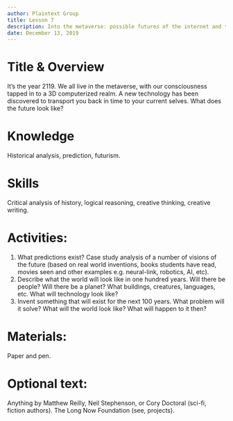 ```yaml
---
author: Plaintext Group
title: Lesson 7
description: Into the metaverse: possible futures of the internet and technology in society.
date: December 13, 2019
---
```


# Title & Overview
It’s the year 2119. We all live in the metaverse, with our consciousness tapped in to a 3D computerized realm. A new technology has been discovered to transport you back in time to your current selves. What does the future look like?

# Knowledge
Historical analysis, prediction, futurism.

# Skills
Critical analysis of history, logical reasoning, creative thinking, creative writing.

# Activities:
1. What predictions exist? Case study analysis of a number of visions of the future (based on real world inventions, books students have read, movies seen and other examples e.g. neural-link, robotics, AI, etc).
2. Describe what the world will look like in one hundred years.  Will there be people? Will there be a planet? What buildings, creatures, languages, etc. What will technology look like?
3. Invent something that will exist for the next 100 years. What problem will it solve? What will the world look like? What will happen to it then?

# Materials:
Paper and pen.

# Optional text:
Anything by Matthew Reilly, Neil Stephenson, or Cory Doctoral (sci-fi, fiction authors).
The Long Now Foundation (see, projects).
